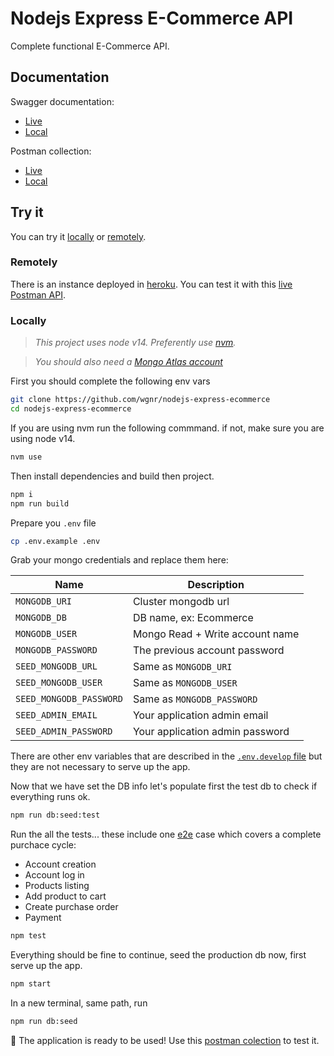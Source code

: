 # Nodejs Express E-Commerce API

Complete functional E-Commerce API.

## Documentation

Swagger documentation:

- [Live](https://petstore.swagger.io/?url=https://raw.githubusercontent.com/wgnr/nodejs-express-ecommerce/main/API-swagger.yaml)
- [Local](./API-swagger.yaml)

Postman collection:

- [Live](https://documenter.getpostman.com/view/15950009/TzskENv9)
- [Local](./API_E-commerce.postman_collection.json)

## Try it

You can try it [locally](#locally) or [remotely](#remotely).

### Remotely

There is an instance deployed in [heroku](https://wgnr-ecommerce.herokuapp.com/). You
can test it with this
[live Postman API](https://documenter.getpostman.com/view/15950009/TzskENv9#intro).

### Locally

> _This project uses node v14. Preferently use
> [nvm](https://github.com/nvm-sh/nvm#installing-and-updating)._

> _You should also need a [Mongo Atlas account](https://cloud.mongodb.com/)_

First you should complete the following env vars

```bash
git clone https://github.com/wgnr/nodejs-express-ecommerce
cd nodejs-express-ecommerce
```

If you are using nvm run the following commmand. if not, make sure you are using node
v14.

```bash
nvm use
```

Then install dependencies and build then project.

```bash
npm i
npm run build
```

Prepare you `.env` file

```bash
cp .env.example .env
```

Grab your mongo credentials and replace them here:

| Name                    | Description                     |
| ----------------------- | ------------------------------- |
| `MONGODB_URI`           | Cluster mongodb url             |
| `MONGODB_DB`            | DB name, ex: Ecommerce          |
| `MONGODB_USER`          | Mongo Read + Write account name |
| `MONGODB_PASSWORD`      | The previous account password   |
| `SEED_MONGODB_URL`      | Same as `MONGODB_URI`           |
| `SEED_MONGODB_USER`     | Same as `MONGODB_USER`          |
| `SEED_MONGODB_PASSWORD` | Same as `MONGODB_PASSWORD`      |
| `SEED_ADMIN_EMAIL`      | Your application admin email    |
| `SEED_ADMIN_PASSWORD`   | Your application admin password |

There are other env variables that are described in the
[`.env.develop` file](./.env.example) but they are not necessary to serve up the app.

Now that we have set the DB info let's populate first the test db to check if
everything runs ok.

```bash
npm run db:seed:test
```

Run the all the tests... these include one
[e2e](./src/tests/e2e/completePurchaseCycle.spec.ts) case which covers a complete
purchace cycle:

- Account creation
- Account log in
- Products listing
- Add product to cart
- Create purchase order
- Payment

```bash
npm test
```

Everything should be fine to continue, seed the production db now, first serve up the
app.

```bash
npm start
```

In a new terminal, same path, run

```bash
npm run db:seed
```

🍻 The application is ready to be used! Use this
[postman colection](./API_E-commerce.postman_collection.json) to test it.
